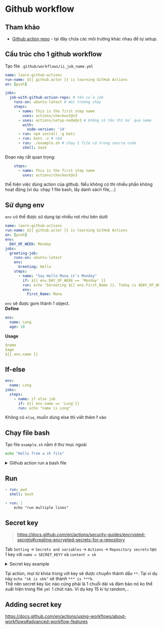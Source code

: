 # Github workflow

## Tham khảo
* [Github action repo](https://github.com/actions) - tại đây chứa các môi trường khác nhau để tự setup.
## Cấu trúc cho 1 github workflow

Tạo file `.github/workflows/ii_job_name.yml`

```yml
name: learn-github-actions
run-name: ${{ github.actor }} is learning GitHub Actions
on: [push]

jobs:
  job-with-github-action-repo: # tên của job
    runs-on: ubuntu-latest # môi trường chạy
    steps:
      - name: This is the first step name
        uses: actions/checkout@v3
      - uses: actions/setup-node@v3 # không có tên thì bỏ qua name
        with:
          node-version: '14'
      - run: npm install -g bats
      - run: bats -v # cmd
      - run: ./example.sh # chạy 1 file có trong source code
        shell: bash
```
Đoạn này rất quan trọng:
```yml
    steps:
      - name: This is the first step name
        uses: actions/checkout@v3
```
thể hiện việc dùng action của github. Nếu không có thì nhiều phần không hoạt động (ví dụ: chạy 1 file bash, lấy danh sách file,...)
## Sử dụng env

`env` có thể được sử dụng tại nhiều nơi như bên dưới
```yml
name: learn-github-actions
run-name: ${{ github.actor }} is learning GitHub Actions
on: [push]
env:
  DAY_OF_WEEK: Monday
jobs:
  greeting-job:
    runs-on: ubuntu-latest
    env:
      Greeting: Hello
    steps:
      - name: "Say Hello Mona it's Monday"
        if: ${{ env.DAY_OF_WEEK == 'Monday' }}
        run: echo "$Greeting ${{ env.First_Name }}. Today is $DAY_OF_WEEK!"
        env:
          First_Name: Mona
```
`env` sẽ được gom thành 1 object.  
**Define**
```yml
env:
  name: Long
  age: 18
```
**Usage**
```yml
$name
$age
${{ env.name }}
```

## If-else
```yml
env:
  name: Long
jobs:
  steps:
    - name: if else job
      if: ${{ env.name == 'Long'}}
      run: echo "name is Long"
```
Không có `else`, muốn dùng else thì viết thêm **!** vào

## Chạy file bash
Tạo file `example.sh` nằm ở thư  mục ngoài
```sh
echo "Hello from a sh file"
```

<details>
  <summary>Github action run a bash file</summary>

```yml
name: learn-github-actions
run-name: ${{ github.actor }} is learning GitHub Actions
on: [push]

jobs:
  job-with-github-action-repo: # tên của job
    runs-on: ubuntu-latest # môi trường chạy
    steps:
      - name: This is the first step name
        uses: actions/checkout@v3
      - run: sh ./example.sh
```
</details>

## Run
```yml
- run: pwd
  shell: bash

- run: |
    echo "run multiple lines"
```

## Secret key
> https://docs.github.com/en/actions/security-guides/encrypted-secrets#creating-encrypted-secrets-for-a-repository

Tab `Setting` -> `Secrets and variables` -> `Actions` -> `Repository secrets` tạo 1 key với `name = SECRET_KEYY` và `content = sk`
<details>
  <summary>Secret key example</summary>

```yml
name: learn-github-actions
run-name: ${{ github.actor }} is learning GitHub Actions
on: [push]

jobs:
  job-with-github-action-repo: # tên của job
    runs-on: ubuntu-latest # môi trường chạy
    steps:
      - name: This is the first step name
        uses: actions/checkout@v3
      - name: Retrieve secret
        env:
          super_secret: ${{ secrets.SECRET_KEYY }}
        if: ${{ env.super_secret == 'sk'}} 
        run: echo "sk is skk"
```
</details>

Tại action, mọi từ khóa trùng với key sẽ được chuyển thành dấu `**`. Tại ví dụ này `echo "sk is skk"` sẽ thành `*** is ***k`.  
Thế nên secret key lúc nào cũng phải là 1 chuỗi dài và đảm bảo nó ko thể xuất hiện trong file `yml` 1 chút nào. Ví dụ key 15 kí tự random,..

## Adding secret key
https://docs.github.com/en/actions/using-workflows/about-workflows#advanced-workflow-features
